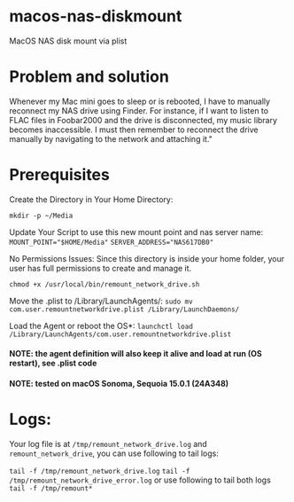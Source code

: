 # macos-nas-diskmount
MacOS NAS disk mount via plist

# Problem and solution
Whenever my Mac mini goes to sleep or is rebooted, I have to manually reconnect my NAS drive using Finder. For instance, if I want to listen to FLAC files in Foobar2000 and the drive is disconnected, my music library becomes inaccessible. I must then remember to reconnect the drive manually by navigating to the network and attaching it."

# Prerequisites 

Create the Directory in Your Home Directory:

`mkdir -p ~/Media`

Update Your Script to use this new mount point and nas server name:
`MOUNT_POINT="$HOME/Media"`
`SERVER_ADDRESS="NAS617DB0"`

No Permissions Issues: Since this directory is inside your home folder, your user has full permissions to create and manage it.

`chmod +x /usr/local/bin/remount_network_drive.sh`

Move the .plist to /Library/LaunchAgents/:
`sudo mv com.user.remountnetworkdrive.plist /Library/LaunchDaemons/`

Load the Agent or reboot the OS*:
`launchctl load /Library/LaunchAgents/com.user.remountnetworkdrive.plist`

#### NOTE: the agent definition will also keep it alive and load at run (OS restart), see .plist code<br />
#### NOTE: tested on macOS Sonoma, Sequoia 15.0.1 (24A348)

# Logs:

Your log file is at `/tmp/remount_network_drive.log` and `remount_network_drive`, you can use following to tail logs:

`tail -f /tmp/remount_network_drive.log`
`tail -f /tmp/remount_network_drive_error.log`
or use following to tail both logs
`tail -f /tmp/remount*`